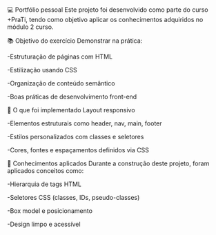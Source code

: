 💻 Portfólio pessoal
Este projeto foi desenvolvido como parte do curso +PraTi, tendo como objetivo aplicar os conhecimentos adquiridos no módulo 2 curso.

📚 Objetivo do exercício
Demonstrar na prática:

-Estruturação de páginas com HTML

-Estilização usando CSS

-Organização de conteúdo semântico

-Boas práticas de desenvolvimento front-end

🚀 O que foi implementado
Layout responsivo

-Elementos estruturais como header, nav, main, footer

-Estilos personalizados com classes e seletores

-Cores, fontes e espaçamentos definidos via CSS

🧠 Conhecimentos aplicados
Durante a construção deste projeto, foram aplicados conceitos como:

-Hierarquia de tags HTML

-Seletores CSS (classes, IDs, pseudo-classes)

-Box model e posicionamento

-Design limpo e acessível
